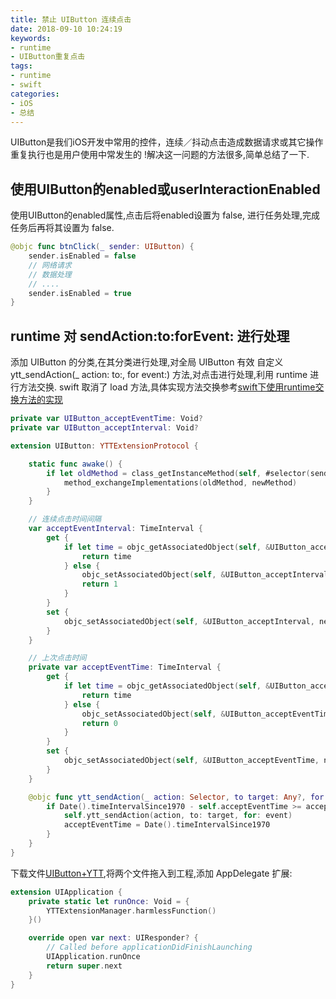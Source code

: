 ```yaml
---
title: 禁止 UIButton 连续点击
date: 2018-09-10 10:24:19
keywords:
- runtime
- UIButton重复点击
tags:
- runtime
- swift
categories:
- iOS
- 总结
---
```

UIButton是我们iOS开发中常用的控件，连续／抖动点击造成数据请求或其它操作重复执行也是用户使用中常发生的 !解决这一问题的方法很多,简单总结了一下.
<!-- more -->
## 使用UIButton的enabled或userInteractionEnabled
使用UIButton的enabled属性,点击后将enabled设置为 false, 进行任务处理,完成任务后再将其设置为 false.
```swift
@objc func btnClick(_ sender: UIButton) {
    sender.isEnabled = false
    // 网络请求
    // 数据处理
    // ....
    sender.isEnabled = true        
}
```

## runtime 对 sendAction:to:forEvent: 进行处理
添加 UIButton 的分类,在其分类进行处理,对全局 UIButton 有效
自定义 ytt_sendAction(_ action:  to:, for event:) 方法,对点击进行处理,利用 runtime 进行方法交换.
swift 取消了 load 方法,具体实现方法交换参考[swift下使用runtime交换方法的实现](https://www.jianshu.com/p/335ba236b56a)
```swift
private var UIButton_acceptEventTime: Void?
private var UIButton_acceptInterval: Void?

extension UIButton: YTTExtensionProtocol {

    static func awake() {
        if let oldMethod = class_getInstanceMethod(self, #selector(sendAction(_:to:for:))), let newMethod = class_getInstanceMethod(self, #selector(ytt_sendAction(_:to:for:))) {
            method_exchangeImplementations(oldMethod, newMethod)
        }
    }

    // 连续点击时间间隔
    var acceptEventInterval: TimeInterval {
        get {
            if let time = objc_getAssociatedObject(self, &UIButton_acceptInterval) as? TimeInterval {
                return time
            } else {
                objc_setAssociatedObject(self, &UIButton_acceptInterval, 1, objc_AssociationPolicy.OBJC_ASSOCIATION_RETAIN_NONATOMIC)
                return 1
            }
        }
        set {
            objc_setAssociatedObject(self, &UIButton_acceptInterval, newValue, objc_AssociationPolicy.OBJC_ASSOCIATION_RETAIN_NONATOMIC)
        }
    }

    // 上次点击时间
    private var acceptEventTime: TimeInterval {
        get {
            if let time = objc_getAssociatedObject(self, &UIButton_acceptEventTime) as? TimeInterval {
                return time
            } else {
                objc_setAssociatedObject(self, &UIButton_acceptEventTime, 0, objc_AssociationPolicy.OBJC_ASSOCIATION_RETAIN_NONATOMIC)
                return 0
            }
        }
        set {
            objc_setAssociatedObject(self, &UIButton_acceptEventTime, newValue, objc_AssociationPolicy.OBJC_ASSOCIATION_RETAIN_NONATOMIC)
        }
    }

    @objc func ytt_sendAction(_ action: Selector, to target: Any?, for event: UIEvent?) {
        if Date().timeIntervalSince1970 - self.acceptEventTime >= acceptEventInterval {
            self.ytt_sendAction(action, to: target, for: event)
            acceptEventTime = Date().timeIntervalSince1970
        }
    }
}
```
下载文件[UIButton+YTT](UIButton+YTT.zip),将两个文件拖入到工程,添加 AppDelegate 扩展:
```swift
extension UIApplication {
    private static let runOnce: Void = {
        YTTExtensionManager.harmlessFunction()
    }()

    override open var next: UIResponder? {
        // Called before applicationDidFinishLaunching
        UIApplication.runOnce
        return super.next
    }
}
```
